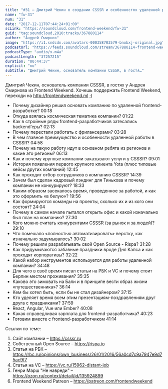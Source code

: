 ```yaml
---
title: "#31 – Дмитрий Чекин о создании CSSSR и особенностях удаленной работы на full-time"
name: "fw-31"
num: "31"
date: "2017-12-11T07:44:24+01:00"
scLink: "https://soundcloud.com/frontend-weekend/fw-31"
guid: "tag:soundcloud,2010:tracks/367880114"
author: "Андрей Смирнов"
image: "https://i1.sndcdn.com/avatars-000358703579-bnobxj-original.jpg"
podcastUrl: "https://feeds.soundcloud.com/stream/367880114-frontend-weekend-fw-31.m4a"
podcastType: "audio/x-m4a"
podcastLength: "37257215"
duration: "00:44:37"
explicit: "no"
subtitle: "Дмитрий Чекин, основатель компании CSSSR, в гостя…"
---
```

Дмитрий Чекин, основатель компании CSSSR, в гостях у Андрея Смирнова из Frontend Weekend. Хочешь поддержать Frontend Weekend, переходи на http://frontendweekend.ml ;)

- Почему дизайнер решил основать компанию по удаленной frontend-разработке? 00:18
- Откуда взялась космическая тематика компании? 01:22
- Как в стройные ряды frontend-разработчиков затесались backend’еры? 02:13
- Почему перестали работать с фрилансерами? 03:28
- В чем главное преимущество и особенности удаленной работы в CSSSR? 04:58
- Почему на такую работу идут в основном ребята из регионов и какие это регионы? 06:13
- Как и почему крупные компании заказывают услуги у CSSSR? 09:01
- История появления первого крупного клиента Yota (плюс типовые кейсы других компаний) 12:45
- Как проходит отбор сотрудников в компанию CSSSR? 14:39
- Зачем был сделан кадровый лэндинг для Тинькова и почему компании не конкурируют? 18:33
- Каким образом засекалось время, проведенное за работой, и как это оформить «в белую»? 19:56
- Как формируются команды на проекты, сколько их и из кого они состоят? 24:04
- Почему в самом начале пытался открыть офис и какой изначально был план на компанию? 27:30
- Кого можно считать конкурентами CSSSR (за рынок и за людей)? 29:10
- Что помешало «полностью автоматизировать» верстку, как изначально задумывалось? 30:02
- Почему решили разрабатывать свой Open Source - Rispa? 31:28
- Как придумываются забавные праздники вроде Дня Капса и как проходят корпоративы? 32:22
- Какой набор инструментов используется для работы удаленной компании? 34:48
- Для чего в своё время писал статьи на РБК и VC и почему стоит Берлин местом проживания? 35:35
- Каково это зимовать на Бали и в принципе вести образ жизни «путешественника»? 36:14
- Кем бы хотел быть, если бы не стал дизайнером? 37:15
- Кто уделяет время всем этим презентациям-поздравлениям друг друга с праздниками? 37:59
- React, Angular, Vue или Ember? 40:08
- Какая справедливая зарплата для frontend-разработчика? 40:23
- Готовим вместе с frontend-разработчиком 41:14

Ссылки по теме:
1) Сайт компании – https://csssr.ru
2) Собственный Open Source – https://rispa.io
3) Статья на РБК – https://rbc.ru/opinions/own_business/26/01/2016/56a0cd7c9a7947e9d75ac9f7
4) Статья на VC – https://vc.ru/15962-distant-job
5) Генри Марш "Не навреди" – https://ozon.ru/context/detail/id/135924899
6) Frontend Weekend Patreon – https://patreon.com/frontendweekend